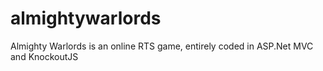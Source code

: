 # almightywarlords
Almighty Warlords is an online RTS game, entirely coded in ASP.Net MVC and KnockoutJS
